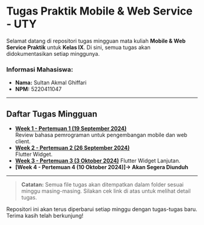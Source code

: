 # Tugas Praktik Mobile & Web Service - UTY

Selamat datang di repositori tugas mingguan mata kuliah **Mobile & Web Service Praktik** untuk **Kelas IX**. Di sini, semua tugas akan didokumentasikan setiap minggunya.

### Informasi Mahasiswa:

- **Nama:** Sultan Akmal Ghiffari
- **NPM:** 5220411047

---

## Daftar Tugas Mingguan

- **[Week 1 - Pertemuan 1 (19 September 2024)](https://github.com/SulTenZ/Mobile-Web-Service-Praktikum/blob/main/week_1/tugas_week1.md)**  
  Review bahasa pemrograman untuk pengembangan mobile dan web client.
- **[Week 2 - Pertemuan 2 (26 September 2024)](https://github.com/SulTenZ/Mobile-Web-Service-Praktikum/blob/main/week_2/tugas_week2.md)**  
  Flutter Widget.
- **[Week 3 - Pertemuan 3 (3 Oktober 2024)](https://github.com/SulTenZ/Mobile-Web-Service-Praktikum/blob/main/week_3/tugas_week3.md)** 
  Flutter Widget Lanjutan.
- **[Week 4 - Pertemuan 4 (10 Oktober 2024)]-> Akan Segera Diunduh** 

---

> **Catatan:** Semua file tugas akan ditempatkan dalam folder sesuai minggu masing-masing. Silakan cek link di atas untuk melihat detail tugas.

Repositori ini akan terus diperbarui setiap minggu dengan tugas-tugas baru. Terima kasih telah berkunjung!
